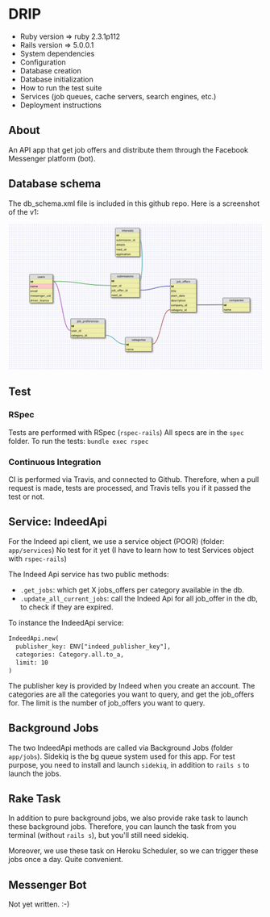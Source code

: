 # DRIP

* Ruby version => ruby 2.3.1p112
* Rails version => 5.0.0.1
* System dependencies
* Configuration
* Database creation
* Database initialization
* How to run the test suite
* Services (job queues, cache servers, search engines, etc.)
* Deployment instructions

## About
An API app that get job offers and distribute them through the Facebook Messenger platform (bot).

## Database schema
The db_schema.xml file is included in this github repo.
Here is a screenshot of the v1:

![alt tag](db_schema_screenshot_v3.png)

## Test
### RSpec
Tests are performed with RSpec (`rspec-rails`)
All specs are in the `spec` folder.
To run the tests: `bundle exec rspec`

### Continuous Integration
CI is performed via Travis, and connected to Github.
Therefore, when a pull request is made, tests are processed, and Travis tells you if it passed the test or not.

## Service: IndeedApi
For the Indeed api client, we use a service object (POOR) (folder: `app/services`)
No test for it yet (I have to learn how to test Services object with `rspec-rails`)

The Indeed Api service has two public methods:
* `.get_jobs`: which get X jobs_offers per category available in the db.
* `.update_all_current_jobs`: call the Indeed Api for all job_offer in the db, to check if they are expired.

To instance the IndeedApi service:
```
IndeedApi.new(
  publisher_key: ENV["indeed_publisher_key"],
  categories: Category.all.to_a,
  limit: 10
)
```
The publisher key is provided by Indeed when you create an account.
The categories are all the categories you want to query, and get the job_offers for.
The limit is the number of job_offers you want to query.

## Background Jobs
The two IndeedApi methods are called via Background Jobs (folder `app/jobs`).
Sidekiq is the bg queue system used for this app.
For test purpose, you need to install and launch `sidekiq`, in addition to `rails s` to launch the jobs.

## Rake Task
In addition to pure background jobs, we also provide rake task to launch these background jobs.
Therefore, you can launch the task from you terminal (without `rails s`), but you'll still need sidekiq.

Moreover, we use these task on Heroku Scheduler, so we can trigger these jobs once a day. Quite convenient.


## Messenger Bot
Not yet written. :-)
